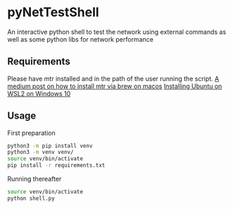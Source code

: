 # pyNetTestShell
An interactive python shell to test the network using external commands as well as some python libs for network performance

## Requirements
Please have mtr installed and in the path of the user running the script.
[A medium post on how to install mtr via brew on macos](https://medium.com/macos-sh/mtr-my-traceroute-replacement-7827bd8efa42)
[Installing Ubuntu on WSL2 on Windows 10](https://ubuntu.com/tutorials/install-ubuntu-on-wsl2-on-windows-10#1-overview)

## Usage
First preparation
```bash
python3 -m pip install venv
python3 -m venv venv/
source venv/bin/activate
pip install -r requirements.txt
```
Running thereafter
```bash
source venv/bin/activate
python shell.py
```
